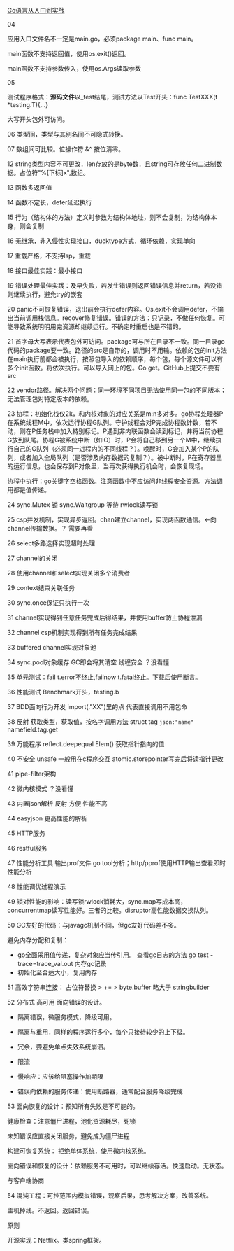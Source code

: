 [Go语言从入门到实战](https://time.geekbang.org/course/intro/160)

04 

应用入口文件名不一定是main.go，必须package main、func main。

main函数不支持返回值，使用os.exit()返回。

main函数不支持参数传入，使用os.Args读取参数

05

测试程序格式：**源码文件**以_test结尾，测试方法以Test开头：func TestXXX(t *testing.T){…}

大写开头包外可访问。

06 类型间，类型与其别名间不可隐式转换。

07 数组间可比较。位操作符 &^ 按位清零。

12 string类型内容不可更改，len存放的是byte数，且string可存放任何二进制数据。占位符"%[下标]x",数组。

13 函数多返回值

14 函数不定长，defer延迟执行

15 行为（结构体的方法）定义时参数为结构体地址，则不会复制，为结构体本身，则会复制

16 无继承，非入侵性实现接口，ducktype方式，循环依赖，实现单向

17 重载严格，不支持lsp，重载

18 接口最佳实践：最小接口

19 错误处理最佳实践：及早失败，若发生错误则返回错误信息并return，若没错则继续执行，避免try的嵌套

20 panic不可恢复错误，退出前会执行defer内容。Os.exit不会调用defer，不输出当前调用栈信息。recover修复错误。错误的方法：只记录，不做任何恢复。可能导致系统明明用完资源却继续运行。不确定时重启也是不错的。

21 首字母大写表示代表包外可访问。package可与所在目录不一致。同一目录go代码的package要一致。路径的src是自带的，调用时不用输。依赖的包的init方法在main执行前都会被执行，按照包导入的依赖顺序，每个包，每个源文件可以有多个init函数。将依次执行。可以导入网上的包。Go get。GitHub上提交不要有src

22 vendor路径。解决两个问题：同一环境不同项目无法使用同一包的不同版本；无法管理包对特定版本的依赖。

23 协程：初始化栈仅2k，和内核对象的对应关系是m:n多对多。go协程处理器P在系统线程M中，依次运行协程G队列。守护线程会对P完成协程数计数，若不动，则在P任务栈中加入特别标记。P遇到非内联函数会读到标记，并将当前协程G放到队尾。协程G被系统中断（如IO）时，P会将自己移到另一个M中，继续执行自己的G队列（必须同一进程内的不同线程？）。唤醒时，G会加入某个P的队列，或者加入全局队列（是否涉及内存数据的复制？）。被中断时，P在寄存器里的运行信息，也会保存到P对象里，当再次获得执行机会时，会恢复现场。

协程中执行：go关键字空格函数。注意函数中不应访问非线程安全资源。方法调用都是值传递。

24 sync.Mutex 锁 sync.Waitgroup 等待 rwlock读写锁

25 csp并发机制，实现异步返回。chan建立channel，实现两函数通信。<-向channel传输数据。？ 需要再看

26 select多路选择实现超时处理

27 channel的关闭

28 使用channel和select实现关闭多个消费者

29 context结束关联任务

30 sync.once保证只执行一次

31 channel实现得到任意任务完成后得结果，并使用buffer防止协程泄漏

32 channel csp机制实现得到所有任务完成结果

33 buffered channel实现对象池

34 sync.pool对象缓存 GC即会将其清空 线程安全  ？没看懂

35 单元测试：fail t.error不终止,failnow t.fatal终止。下载后使用断言。

36 性能测试 Benchmark开头，testing.b

37 BDD面向行为开发 import(."XX")里的点 代表直接调用不用包命

38 反射 获取类型，获取值，按名字调用方法 struct tag `json:"name"` namefield.tag.get

39 万能程序 reflect.deepequal Elem() 获取指针指向的值

40 不安全 unsafe 一般用在c程序交互 atomic.storepointer写完后将读指针更改

41 pipe-filter架构

42 微内核模式 ？没看懂

43 内置json解析 反射 方便 性能不高

44 easyjson 更高性能的解析

45 HTTP服务

46 restful服务

47 性能分析工具 输出prof文件 go tool分析；http/pprof使用HTTP输出查看即时性能分析

48 性能调优过程演示

49 锁对性能的影响：读写锁rwlock消耗大，sync.map写成本高，concurrentmap读写性能好。三者的比较。disruptor高性能数据交换队列。

50 GC友好的代码：与javagc机制不同，但gc友好代码差不多。

避免内存分配和复制：

* go全面采用值传递，复杂对象应当传引用。
查看gc日志的方法
go test -trace=trace_val.out
内存gc记录
* 初始化至合适大小，复用内存

51 高效字符串连接：
占位符替换 >
+= >
byte.buffer 略大于
stringbuilder

52 分布式 高可用 面向错误的设计。
* 隔离错误，微服务模式，降级可用。
* 隔离与重用，同样的程序运行多个，每个只接待较少的上下级。
* 冗余，要避免单点失效系统崩溃。
* 限流

* 慢响应：应该给阻塞操作加期限
* 错误向依赖的服务传递：使用断路器，通常配合服务降级完成

53 面向恢复的设计：预知所有失败是不可能的。

健康检查：注意僵尸进程，池化资源耗尽，死锁

未知错误应直接关闭服务，避免成为僵尸进程

构建可恢复系统：
拒绝单体系统，使用微内核系统。

面向错误和恢复的设计：依赖服务不可用时，可以继续存活。快速启动。无状态。

与客户端协商

54 混沌工程：可控范围内模拟错误，观察后果，思考解决方案，改善系统。

主机掉线。不返回。返回错误。

原则

开源实现：Netflix。类spring框架。
